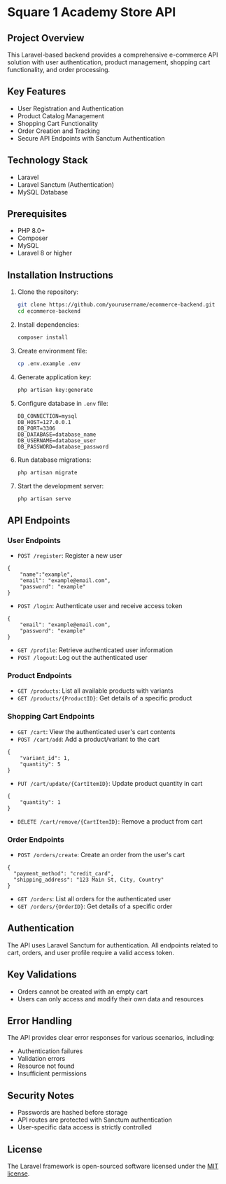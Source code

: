 # Square 1 Academy Store API

## Project Overview

This Laravel-based backend provides a comprehensive e-commerce API solution with user authentication, product management, shopping cart functionality, and order processing.

## Key Features

- User Registration and Authentication
- Product Catalog Management
- Shopping Cart Functionality
- Order Creation and Tracking
- Secure API Endpoints with Sanctum Authentication

## Technology Stack

- Laravel
- Laravel Sanctum (Authentication)
- MySQL Database

## Prerequisites

- PHP 8.0+
- Composer
- MySQL
- Laravel 8 or higher

## Installation Instructions

1. Clone the repository:
   ```bash
   git clone https://github.com/yourusername/ecommerce-backend.git
   cd ecommerce-backend
   ```

2. Install dependencies:
   ```bash
   composer install
   ```

3. Create environment file:
   ```bash
   cp .env.example .env
   ```

4. Generate application key:
   ```bash
   php artisan key:generate
   ```

5. Configure database in `.env` file:
   ```
   DB_CONNECTION=mysql
   DB_HOST=127.0.0.1
   DB_PORT=3306
   DB_DATABASE=database_name
   DB_USERNAME=database_user
   DB_PASSWORD=database_password
   ```

6. Run database migrations:
   ```bash
   php artisan migrate
   ```

7. Start the development server:
   ```bash
   php artisan serve
   ```

## API Endpoints

### User Endpoints
- `POST /register`: Register a new user
````
{
    "name":"example",
    "email": "example@email.com",
    "password": "example"
}
````
- `POST /login`: Authenticate user and receive access token
````
{
    "email": "example@email.com",
    "password": "example"
}
````
- `GET /profile`: Retrieve authenticated user information
- `POST /logout`: Log out the authenticated user

### Product Endpoints
- `GET /products`: List all available products with variants
- `GET /products/{ProductID}`: Get details of a specific product

### Shopping Cart Endpoints
- `GET /cart`: View the authenticated user's cart contents
- `POST /cart/add`: Add a product/variant to the cart
````
{
    "variant_id": 1,
    "quantity": 5 
}
````
- `PUT /cart/update/{CartItemID}`: Update product quantity in cart
````
{
    "quantity": 1 
}
````
- `DELETE /cart/remove/{CartItemID}`: Remove a product from cart

### Order Endpoints
- `POST /orders/create`: Create an order from the user's cart
````
{
  "payment_method": "credit_card",
  "shipping_address": "123 Main St, City, Country"
}
````
- `GET /orders`: List all orders for the authenticated user
- `GET /orders/{OrderID}`: Get details of a specific order

## Authentication

The API uses Laravel Sanctum for authentication. All endpoints related to cart, orders, and user profile require a valid access token.

## Key Validations

- Orders cannot be created with an empty cart
- Users can only access and modify their own data and resources

## Error Handling

The API provides clear error responses for various scenarios, including:
- Authentication failures
- Validation errors
- Resource not found
- Insufficient permissions

## Security Notes

- Passwords are hashed before storage
- API routes are protected with Sanctum authentication
- User-specific data access is strictly controlled
## License

The Laravel framework is open-sourced software licensed under the [MIT license](https://opensource.org/licenses/MIT).

